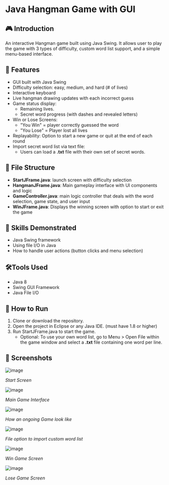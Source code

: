 # Java Hangman Game with GUI

## 🎮 Introduction

An interactive Hangman game built using Java Swing. It allows user to play the game with 3 types of difficulty, custom word list support, and a simple menu-based interface.

## 🧩 Features

- GUI built with Java Swing
- Difficulty selection: easy, medium, and hard (# of lives)
- Interactive keyboard
- Live hangman drawing updates with each incorrect guess
- Game status display:
  - Remaining lives.
  - Secret word progress (with dashes and revealed letters)
- Win or Lose Screens:
  - "You Win" = player correctly guessed the word
  - "You Lose" = Player lost all lives
- Replayability: Option to start a new game or quit at the end of each round
- Import secret word list via text file:
  - Users can load a **.txt** file with their own set of secret words.

## 📂 File Structure
- **StartJFrame.java**: launch screen with difficulty selection
- **HangmanJFrame.java**: Main gameplay interface with UI components and logic
- **GameController.java**: main logic controller that deals with the word selection, game state, and user input
- **WinJFrame.java**: Displays the winning screen with option to start or exit the game

## 🧠 Skills Demonstrated
- Java Swing framework
- Using file I/O in Java
- How to handle user actions (button clicks and menu selection)

## 🛠️Tools Used
- Java 8
- Swing GUI Framework
- Java File I/O

## 🚀 How to Run
1. Clone or download the repository. 
2. Open the project in Eclipse or any Java IDE. (must have 1.8 or higher)
3. Run StartJFrame.java to start the game.
   - Optional: To use your own word list, go to Menu > Open File within the game window and select a **.txt** file containing one word per line.

## 📸 Screenshots

![image](https://github.com/user-attachments/assets/2f0d90f9-55f8-4805-987b-8520301010c2)

*Start Screen*

![image](https://github.com/user-attachments/assets/8408e5b3-0c19-44f5-86a7-f1b049e9b468)

*Main Game Interface*

![image](https://github.com/user-attachments/assets/2c103389-2ada-4aa2-b009-784b02a4d5f0)

*How an ongoing Game look like*

![image](https://github.com/user-attachments/assets/98b6e3d2-cc83-4813-a477-b6f5bc3b3f69)

*File option to import custom word list*

![image](https://github.com/user-attachments/assets/3cd03d9d-f2be-4d6d-bd74-64baf17262bc)

*Win Game Screen*

![image](https://github.com/user-attachments/assets/98496a3e-3efd-4f31-8ad3-9a25c7f00a48)

*Lose Game Screen*
